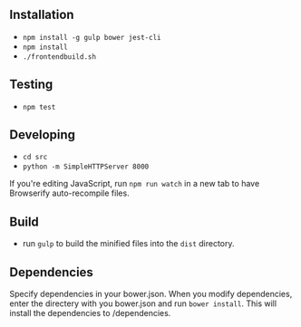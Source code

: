 Installation
------------

* `npm install -g gulp bower jest-cli`
* `npm install`
* `./frontendbuild.sh`

Testing
-------

* `npm test`

Developing
----------

* `cd src`
* `python -m SimpleHTTPServer 8000`

If you're editing JavaScript, run `npm run watch` in a new tab to have Browserify auto-recompile files.

Build
-----
* run `gulp` to build the minified files into the `dist` directory.


Dependencies
------------
Specify dependencies in your bower.json.
When you modify dependencies,
enter the directery with you bower.json and run `bower install`.
This will install the dependencies to /dependencies.